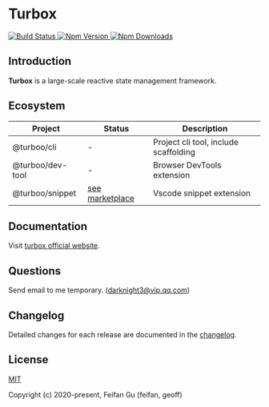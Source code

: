 # Turbox

<a href="https://travis-ci.com/github/turboojs/turbox">
  <img src="https://img.shields.io/travis/com/turboojs/turbox/master.svg?style=flat-square" alt="Build Status">
</a>
<a href="https://www.npmjs.com/package/@turboo/turbox">
  <img src="https://img.shields.io/npm/v/@turboo/turbox.svg?style=flat-square" alt="Npm Version">
</a>
<a href="https://www.npmjs.com/package/@turboo/turbox">
  <img src="https://img.shields.io/npm/dm/@turboo/turbox.svg?style=flat-square" alt="Npm Downloads">
</a>

## Introduction
**Turbox** is a large-scale reactive state management framework.

## Ecosystem
| Project | Status | Description |
|---------|--------|-------------|
| @turboo/cli       | - | Project cli tool, include scaffolding |
| @turboo/dev-tool       | - | Browser DevTools extension |
| @turboo/snippet  | [see marketplace](https://marketplace.visualstudio.com/items?itemName=feifan-gff.turbox-snippets) | Vscode snippet extension |

## Documentation
Visit [turbox official website](https://turboojs.github.io/turbox/#/en-us/).

## Questions
Send email to me temporary. (darknight3@vip.qq.com)

## Changelog
Detailed changes for each release are documented in the [changelog](https://turboojs.github.io/turbox/#/CHANGELOG).

## License
[MIT](http://opensource.org/licenses/MIT)

Copyright (c) 2020-present, Feifan Gu (feifan, geoff)
